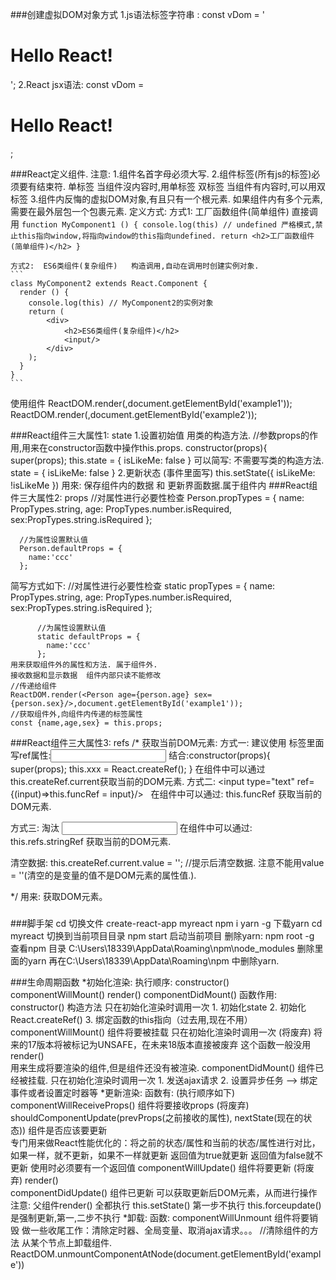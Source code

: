  ###创建虚拟DOM对象方式
   1.js语法标签字符串 : 
       const vDom = '<h1>Hello React!</h1>'; 
   2.React jsx语法: 
       const vDom = <h1>Hello React!</h1>;  
        
 ###React定义组件.
 注意: 1.组件名首字母必须大写.
           2.组件标签(所有js的标签)必须要有结束符.
                单标签  <xx  />    当组件沒内容时,用单标签
                双标签  <xx></xx>   当组件有内容时,可以用双标签
           3.组件内反悔的虚拟DOM对象,有且只有一个根元素.
               如果组件内有多个元素,需要在最外层包一个包裹元素.
 定义方式:
    方式1: 工厂函数组件(简单组件)   直接调用
    ```
    function MyComponent1 () {
      console.log(this) // undefined 严格模式,禁止this指向window,将指向window的this指向undefined.
      return <h2>工厂函数组件(简单组件)</h2>
    }
    ```
    
    方式2:  ES6类组件(复杂组件)   构造调用,自动在调用时创建实例对象.
    ```
    class MyComponent2 extends React.Component {
      render () {
        console.log(this) // MyComponent2的实例对象
        return (
            <div>
                <h2>ES6类组件(复杂组件)</h2>
                <input/>
            </div>
        );
      }
    }
    ```
 使用组件
    ReactDOM.render(<MyComponent1></MyComponent1>,document.getElementById('example1'));
    ReactDOM.render(<MyComponent2 />,document.getElementById('example2'));


###React组件三大属性1: state
   1.设置初始值
    用类的构造方法.  //参数props的作用,用来在constructor函数中操作this.props.
        constructor(props){
          super(props);
          this.state = {
            isLikeMe: false
          }
    可以简写: 不需要写类的构造方法.
           state = {
             isLikeMe: false
           }
    2.更新状态  (事件里面写)
     this.setState({
              isLikeMe: !isLikeMe
            })
    用來: 保存组件内的数据  和  更新界面数据.属于组件内
###React组件三大属性2: props
    //对属性进行必要性检查
      Person.propTypes = {
        name: PropTypes.string,
        age: PropTypes.number.isRequired,
        sex:PropTypes.string.isRequired
      };
    
      //为属性设置默认值
      Person.defaultProps = {
        name:'ccc'
      };
      
 简写方式如下:
          //对属性进行必要性检查
          static propTypes = {
            name: PropTypes.string,
            age: PropTypes.number.isRequired,
            sex:PropTypes.string.isRequired
          };
      
          //为属性设置默认值
          static defaultProps = {
            name:'ccc'
          };
    用来获取组件外的属性和方法. 属于组件外.
    接收数据和显示数据  组件内部只读不能修改
    //传递给组件
    ReactDOM.render(<Person age={person.age} sex={person.sex}/>,document.getElementById('example1'));
    //获取组件外,向组件内传递的标签属性
    const {name,age,sex} = this.props;
###React组件三大属性3: refs
/*
获取当前DOM元素:
方式一:   建议使用
      标签里面写ref属性:<input type="text" ref={this.xxx}/>
      结合:constructor(props){
            super(props);
        this.xxx = React.createRef();
      }
      在组件中可以通过this.createRef.current获取当前的DOM元素.
方式二:
    <input type="text" ref={(input)=>this.funcRef = input}/>&nbsp;&nbsp;
    在组件中可以通过: this.funcRef 获取当前的DOM元素.

方式三:   淘汰
      <input type="text" ref="stringRef"/>
      在组件中可以通过: this.refs.stringRef 获取当前的DOM元素.

清空数据:
    this.createRef.current.value = ''; //提示后清空数据. 
    注意不能用value = ''(清空的是变量的值不是DOM元素的属性值.).

*/
  用来: 获取DOM元素。


###
###脚手架
   cd 切换文件
   create-react-app  myreact
   npm  i  yarn  -g   下载yarn
   cd  myreact      切换到当前项目目录
   npm start    启动当前项目
删除yarn: 
   npm root -g   查看npm 目录
   C:\Users\18339\AppData\Roaming\npm\node_modules
   删除里面的yarn
   再在C:\Users\18339\AppData\Roaming\npm 中删除yarn.

###生命周期函数
   *初始化渲染: 
        执行顺序:
              constructor()
              componentWillMount()
              render()
              componentDidMount()
        函数作用:
            constructor()  构造方法   只在初始化渲染时调用一次
                1. 初始化state
                2. 初始化React.createRef()
                3. 绑定函数的this指向（过去用,现在不用）
            componentWillMount()   组件将要被挂载  只在初始化渲染时调用一次 (将废弃)
                将来的17版本将被标记为UNSAFE，在未来18版本直接被废弃
                这个函数一般没用
            render()  
                用来生成将要渲染的组件,但是组件还没有被渲染.
            componentDidMount()   组件已经被挂载.  只在初始化渲染时调用一次
                1. 发送ajax请求
                2. 设置异步任务 --> 绑定事件或者设置定时器等
   *更新渲染:
        函数有:  (执行顺序如下)
            componentWillReceiveProps()   组件将要接收props  (将废弃)
            shouldComponentUpdate(prevProps(之前接收的属性), nextState(现在的状态))       组件是否应该要更新       
                专门用来做React性能优化的：将之前的状态/属性和当前的状态/属性进行对比，如果一样，就不更新，如果不一样就更新
                        返回值为true就更新
                        返回值为false就不更新
                使用时必须要有一个返回值
            componentWillUpdate()         组件将要更新  (将废弃)
            render()        
            componentDidUpdate()          组件已更新
                可以获取更新后DOM元素，从而进行操作
        注意: 父组件render() 全都执行
              this.setState() 第一步不执行
              this.forceupdate() 是强制更新,第一,二步不执行
   *卸载:
         函数: componentWillUnmount   组件将要销毁
               做一些收尾工作：清除定时器、全局变量、取消ajax请求。。。
                  //清除组件的方法  从某个节点上卸载组件.
                  ReactDOM.unmountComponentAtNode(document.getElementById('example'))
